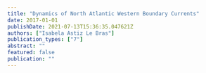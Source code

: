 ```yaml
---
title: "Dynamics of North Atlantic Western Boundary Currents"
date: 2017-01-01
publishDate: 2021-07-13T15:36:35.047621Z
authors: ["Isabela Astiz Le Bras"]
publication_types: ["7"]
abstract: ""
featured: false
publication: ""
---
```


